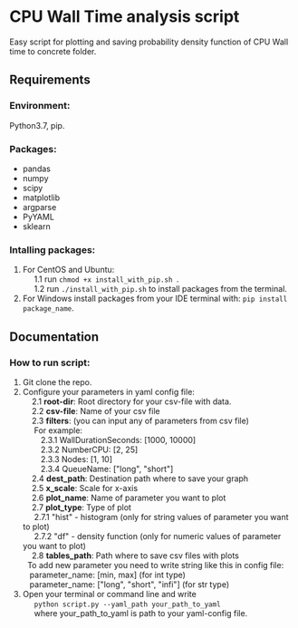 # CPU Wall Time analysis script

Easy script for plotting and saving probability density function of CPU Wall time to concrete folder.

## Requirements
  ### Environment: 
  Python3.7, pip.
  ### Packages: 
  * pandas
  * numpy
  * scipy
  * matplotlib
  * argparse
  * PyYAML
  * sklearn
  ### Intalling packages:
  1. For CentOS and Ubuntu:<br/>
  &nbsp;&nbsp;&nbsp;&nbsp; 1.1 run ```chmod +x install_with_pip.sh ```.<br/>
  &nbsp;&nbsp;&nbsp;&nbsp; 1.2 run ```./install_with_pip.sh``` to install packages from the terminal.<br/>
  2. For Windows install packages from your IDE terminal with: ```pip install package_name```.
  

## Documentation
  ### How to run script:<br/>
  1. Git clone the repo.<br/>
  2. Configure your parameters in yaml config file:<br/>
  &nbsp;&nbsp;&nbsp;&nbsp;2.1 **root-dir**: Root directory for your csv-file with data.<br/>
  &nbsp;&nbsp;&nbsp;&nbsp;2.2 **csv-file**: Name of your csv file<br/>
  &nbsp;&nbsp;&nbsp;&nbsp;2.3 **filters**: (you can input any of parameters from csv file) <br/>
  &nbsp;&nbsp;&nbsp;&nbsp; For example:<br/>
  &nbsp;&nbsp;&nbsp;&nbsp;&nbsp;&nbsp;&nbsp;&nbsp;2.3.1 WallDurationSeconds: [1000, 10000] <br/>
  &nbsp;&nbsp;&nbsp;&nbsp;&nbsp;&nbsp;&nbsp;&nbsp;2.3.2 NumberCPU: [2, 25] <br/>
  &nbsp;&nbsp;&nbsp;&nbsp;&nbsp;&nbsp;&nbsp;&nbsp;2.3.3 Nodes: [1, 10] <br/>
  &nbsp;&nbsp;&nbsp;&nbsp;&nbsp;&nbsp;&nbsp;&nbsp;2.3.4 QueueName: ["long", "short"] <br/>
  &nbsp;&nbsp;&nbsp;&nbsp;2.4 **dest_path**: Destination path where to save your graph <br/>
  &nbsp;&nbsp;&nbsp;&nbsp;2.5 **x_scale**: Scale for x-axis <br/>
  &nbsp;&nbsp;&nbsp;&nbsp;2.6 **plot_name**: Name of parameter you want to plot <br/>
  &nbsp;&nbsp;&nbsp;&nbsp;2.7 **plot_type**: Type of plot <br/>
  &nbsp;&nbsp;&nbsp;&nbsp;&nbsp;2.7.1 "hist" - histogram (only for string values of parameter you want to plot)<br/>
  &nbsp;&nbsp;&nbsp;&nbsp;&nbsp;2.7.2 "df" - density function (only for numeric values of parameter you want to plot)<br/>
  &nbsp;&nbsp;&nbsp;&nbsp;2.8 **tables_path**: Path where to save csv files with plots <br/>
  &nbsp;&nbsp;To add new parameter you need to write string like this in config file: <br/>
  &nbsp;&nbsp;&nbsp;parameter_name: [min, max] (for int type) <br/>
  &nbsp;&nbsp;&nbsp;parameter_name: ["long", "short", "infi"] (for str type)
  3. Open your terminal or command line and write <br/>  &nbsp;&nbsp;&nbsp;&nbsp; ```python script.py --yaml_path your_path_to_yaml``` <br/> &nbsp;&nbsp;&nbsp;&nbsp; where your_path_to_yaml is path to your yaml-config file.<br/>

